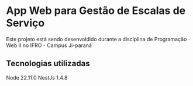 # App Web para Gestão de Escalas de Serviço

Este projeto está sendo desenvoldido durante a disciplina de Programação Web II no IFRO - Campus Ji-paraná

## Tecnologias utilizadas

Node 22.11.0
NestJs 1.4.8
